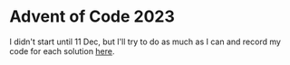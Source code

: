 # Advent of Code 2023

I didn't start until 11 Dec, but I'll try to do as much as I can and record my code for each solution [here](src/).
